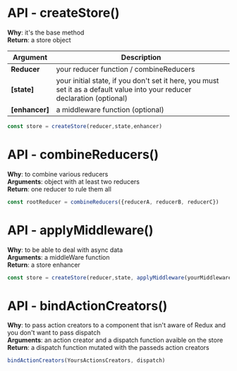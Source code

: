 # API - createStore()
**Why**: it's the base method <br/>
**Return**: a store object

| Argument | Description | 
| ----------|-------------|
| **Reducer**   | your reducer function / combineReducers |
| **[state]**   | your initial state, if you don't set it here, you must set it as a default value into your reducer declaration (optional) |
| **[enhancer]**     | a middleware function (optional) |

```js
const store = createStore(reducer,state,enhancer)
```


# API - combineReducers()
**Why**: to combine various reducers <br/>
**Arguments**: object with at least two reducers <br/>
**Return**: one reducer to rule them all <br />
```js
const rootReducer = combineReducers({reducerA, reducerB, reducerC})
```


# API - applyMiddleware()

**Why**: to be able to deal with async data<br/>
**Arguments**: a middleWare function <br/>
**Return**: a store enhancer
<!-- * We can create a custom middleware to keep it simple. <a target='_blank' href='https://redux.js.org/api/applymiddleware#example-custom-logger-middleware'> Exemple</a> -->

```js
const store = createStore(reducer,state, applyMiddleware(yourMiddleware))
```


# API - bindActionCreators()

**Why**: to pass action creators to a component that isn't aware of Redux and you don't want to pass dispatch <br/>
**Arguments**: an action creator and a dispatch function avaible on the store <br/>
**Return**: a dispatch function mutated with the passeds action creators

```js
bindActionCreators(YoursActionsCreators, dispatch)
```

